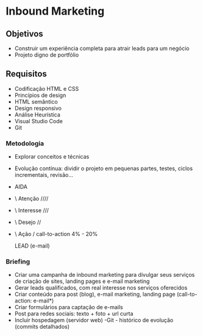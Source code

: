 # Inbound Marketing
## Objetivos
- Construir um experiência completa para atrair leads para um negócio
- Projeto digno de portfólio
## Requisitos
- Codificação HTML e CSS
- Princípios de design
- HTML semântico
- Design responsivo
- Análise Heurística
- Visual Studio Code
- Git
### Metodologia
- Explorar conceitos e técnicas

- Evolução contínua: dividir o projeto em pequenas partes, testes, ciclos incrementais, revisão...

- AIDA

- \\ Atenção ////

- \\ Interesse ///

- \\     Desejo    //
-   \     Ação    /           call-to-action 4% - 20%

      LEAD (e-mail)
### Briefing
- Criar uma campanha de inbound marketing para divulgar seus serviços de criação de sites, landing pages e e-mail marketing
- Gerar leads qualificados, com real interesse nos serviços oferecidos
- Criar conteúdo para post (blog), e-mail marketing, landing page (call-to-action: e-mail*)
- Criar formulários para captação de e-mails
- Post para redes sociais: texto + foto + url curta
- Incluir hospedagem (servidor web)
-Git - histórico de evolução (commits detalhados)